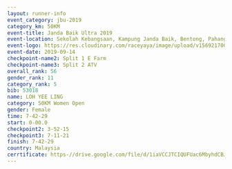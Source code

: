 ```yaml
---
layout: runner-info 
event_category: jbu-2019 
category_km: 50KM 
event-title: Janda Baik Ultra 2019
event-location: Sekolah Kebangsaan, Kampung Janda Baik, Bentong, Pahang, Malaysia 
event-logo: https://res.cloudinary.com/raceyaya/image/upload/v1569217009/logo/janda-baik_vch1pc.jpg 
event-date: 2019-09-14 
checkpoint-name2: Split 1 E Farm 
checkpoint-name3: Split 2 ATV 
overall_rank: 56
gender_rank: 11
category_rank: 5
bib: 53018
name: LOH YEE LING
category: 50KM Women Open
gender: Female
time: 7-42-29
start: 0-00.0
checkpoint2: 3-52-15
checkpoint3: 7-11-21
finish: 7-42-29
country: Malaysia
cerrtificate: https-//drive.google.com/file/d/1iaVCCJTCIQUFUac6MbyhdCBJkeVFnw25/view?usp=sharing
---
```

